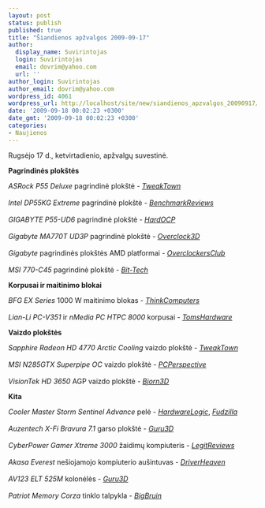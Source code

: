 ```yaml
---
layout: post
status: publish
published: true
title: "Šiandienos apžvalgos 2009-09-17"
author:
  display_name: Suvirintojas
  login: Suvirintojas
  email: dovrim@yahoo.com
  url: ''
author_login: Suvirintojas
author_email: dovrim@yahoo.com
wordpress_id: 4061
wordpress_url: http://localhost/site/new/siandienos_apzvalgos_20090917/
date: '2009-09-18 00:02:23 +0300'
date_gmt: '2009-09-18 00:02:23 +0300'
categories:
- Naujienos
---
```

<p>Rugsėjo 17 d., ketvirtadienio, apžvalgų suvestinė.</p>
<p><b>Pagrindinės plokštės</b></p>
<p><i>ASRock P55 Deluxe</i> pagrindinė plokštė - <i><a class="ns" href="http://www.tweaktown.com/reviews/2924/asrock_p55_deluxe_lynnfield_motherboard/index.html">TweakTown</a></i><br />
<br /><i>Intel DP55KG Extreme</i> pagrindinė plokštė - <i><a class="ns" href="http://benchmarkreviews.com/index.php?option=com_content&task=view&id=364&Itemid=69">BenchmarkReviews</a></i><br />
<br /><i>GIGABYTE P55-UD6</i> pagrindinė plokštė - <i><a class="ns" href="http://www.hardocp.com/article/2009/09/17/gigabyte_p55ud6_motherboard_review">HardOCP</a></i><br />
<br /><i>Gigabyte MA770T UD3P</i> pagrindinė plokštė - <i><a class="ns" href="http://www.overclock3d.net/reviews.php?/cpu_mainboard/gigabyte_ma770t_ud3p_am3_motherboard/1">Overclock3D</a></i><br />
<br /><i>Gigabyte</i> pagrindinės plokštės AMD platformai - <i><a class="ns" href="http://www.overclockersclub.com/reviews/gigabyte_roundup/">OverclockersClub</a></i><br />
<br /><i>MSI 770-C45</i> pagrindinė plokštė - <i><a class="ns" href="http://www.bit-tech.net/hardware/motherboards/2009/09/17/msi-770-c45-motherboard-review/1">Bit-Tech</a></i></p>
<p><b>Korpusai ir maitinimo blokai</b></p>
<p><i>BFG EX Series</i> 1000 W maitinimo blokas - <i><a class="ns" href="http://www.thinkcomputers.org/index.php?x=reviews&id=1045">ThinkComputers</a></i><br />
<br /><i>Lian-Li PC-V351</i> ir <i>nMedia PC HTPC 8000</i> korpusai - <i><a class="ns" href="http://www.tomshardware.com/reviews/htpc-pc-v351-nmedia,2400.html">TomsHardware</a></i></p>
<p><b>Vaizdo plokštės</b></p>
<p><i>Sapphire Radeon HD 4770 Arctic Cooling</i> vaizdo plokštė - <i><a class="ns" href="http://www.tweaktown.com/reviews/2925/sapphire_radeon_hd_4770_arctic_cooling_video_card/index.html">TweakTown</a></i><br />
<br /><i>MSI N285GTX Superpipe OC</i> vaizdo plokštė - <i><a class="ns" href="http://www.pcper.com/article.php?aid=780&type=expert">PCPerspective</a></i><br />
<br /><i>VisionTek HD 3650</i> AGP vaizdo plokštė - <i><a class="ns" href="http://www.bjorn3d.com/read.php?cID=1642">Bjorn3D</a></i></p>
<p><b>Kita</b></p>
<p><i>Cooler Master Storm Sentinel Advance</i> pelė - <i><a class="ns" href="http://hardwarelogic.com/news/138/ARTICLE/6872/2009-09-16.html">HardwareLogic</a></i>, <i><a class="ns" href="http://www.fudzilla.com/content/view/15556/1/">Fudzilla</a></i><br />
<br /><i>Auzentech X-Fi Bravura 7.1</i> garso plokštė - <i><a class="ns" href="http://www.guru3d.com/article/auzentech-xfi-bravura-71-sneak-peak/">Guru3D</a></i><br />
<br /><i>CyberPower Gamer Xtreme 3000</i> žaidimų kompiuteris - <i><a class="ns" href="http://www.legitreviews.com/article/1063/1/">LegitReviews</a></i><br />
<br /><i>Akasa Everest</i> nešiojamojo kompiuterio aušintuvas - <i><a class="ns" href="http://www.driverheaven.net/reviews.php?reviewid=840">DriverHeaven</a></i><br />
<br /><i>AV123 ELT 525M</i> kolonėlės - <i><a class="ns" href="http://guru3d.com/article/av123-elt-525m-20-speaker-kit-review/">Guru3D</a></i><br />
<br /><i>Patriot Memory Corza</i> tinklo talpykla - <i><a class="ns" href="http://www.bigbruin.com/content/patriotcorza_1">BigBruin</a></i><br /></p>
